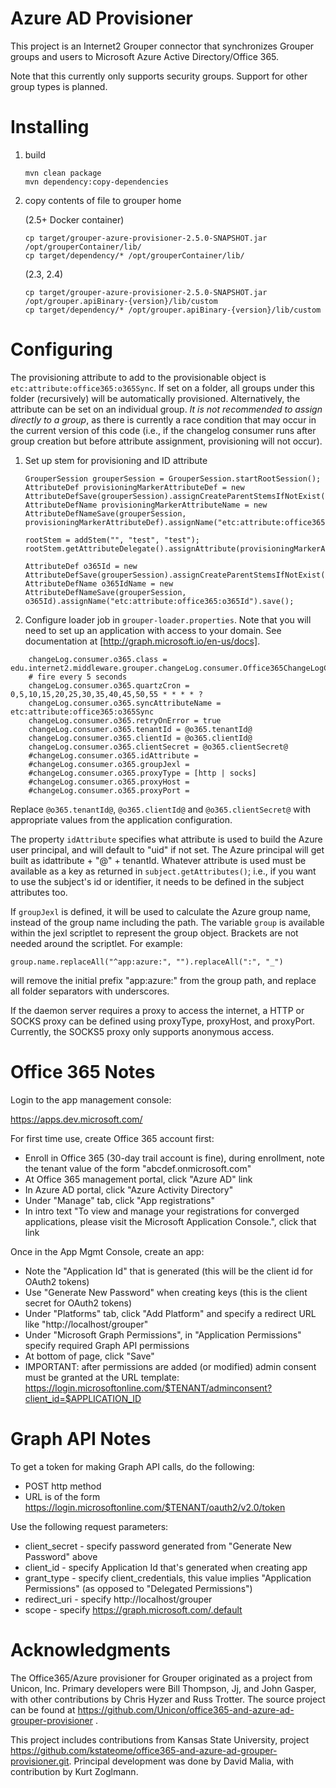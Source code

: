 # Azure AD Provisioner

This project is an Internet2 Grouper connector that synchronizes Grouper groups and users to Microsoft Azure Active Directory/Office 365.

Note that this currently only supports security groups. Support for other group types is planned.

# Installing

1. build

    ```
    mvn clean package
    mvn dependency:copy-dependencies
    ```

2. copy contents of file to grouper home

    (2.5+ Docker container)
    ```
    cp target/grouper-azure-provisioner-2.5.0-SNAPSHOT.jar /opt/grouperContainer/lib/
    cp target/dependency/* /opt/grouperContainer/lib/
    ```

    (2.3, 2.4)
    ```
    cp target/grouper-azure-provisioner-2.5.0-SNAPSHOT.jar /opt/grouper.apiBinary-{version}/lib/custom
    cp target/dependency/* /opt/grouper.apiBinary-{version}/lib/custom
    ```

# Configuring

The provisioning attribute to add to the provisionable object is `etc:attribute:office365:o365Sync`. If set on a folder,
all groups under this folder (recursively) will be automatically provisioned. Alternatively, the attribute can be set on
an individual group. _It is not recommended to assign directly to a group_, as there is currently a race condition that
may occur in the current version of this code (i.e., if the changelog consumer runs after group creation but before
attribute assignment, provisioning will not occur).

1. Set up stem for provisioning and ID attribute

    ```
    GrouperSession grouperSession = GrouperSession.startRootSession();
    AttributeDef provisioningMarkerAttributeDef = new AttributeDefSave(grouperSession).assignCreateParentStemsIfNotExist(true).assignName("etc:attribute:office365:o365SyncDef").assignToStem(true).assignToGroup(true).save();
    AttributeDefName provisioningMarkerAttributeName = new AttributeDefNameSave(grouperSession, provisioningMarkerAttributeDef).assignName("etc:attribute:office365:o365Sync").save();

    rootStem = addStem("", "test", "test");
    rootStem.getAttributeDelegate().assignAttribute(provisioningMarkerAttributeName);

    AttributeDef o365Id = new AttributeDefSave(grouperSession).assignCreateParentStemsIfNotExist(true).assignName("etc:attribute:office365:o365IdDef").assignToGroup(true).assignValueType(AttributeDefValueType.string).save();
    AttributeDefName o365IdName = new AttributeDefNameSave(grouperSession, o365Id).assignName("etc:attribute:office365:o365Id").save();
    ```

2. Configure loader job in `grouper-loader.properties`. Note that you will need to set up an application with access to your domain.
See documentation at [http://graph.microsoft.io/en-us/docs].

```
    changeLog.consumer.o365.class = edu.internet2.middleware.grouper.changeLog.consumer.Office365ChangeLogConsumer
    # fire every 5 seconds
    changeLog.consumer.o365.quartzCron =  0,5,10,15,20,25,30,35,40,45,50,55 * * * * ?
    changeLog.consumer.o365.syncAttributeName = etc:attribute:office365:o365Sync
    changeLog.consumer.o365.retryOnError = true
    changeLog.consumer.o365.tenantId = @o365.tenantId@
    changeLog.consumer.o365.clientId = @o365.clientId@
    changeLog.consumer.o365.clientSecret = @o365.clientSecret@
    #changeLog.consumer.o365.idAttribute =
    #changeLog.consumer.o365.groupJexl =
    #changeLog.consumer.o365.proxyType = [http | socks]
    #changeLog.consumer.o365.proxyHost =
    #changeLog.consumer.o365.proxyPort =
```

Replace `@o365.tenantId@`, `@o365.clientId@` and `@o365.clientSecret@` with appropriate values from the application configuration.

The property `idAttribute` specifies what attribute is used to build the Azure user principal, and will default to "uid" if not set.
The Azure principal will get built as idattribute + "@" + tenantId. Whatever attribute is used must be available as a key as
returned in `subject.getAttributes()`; i.e., if you want to use the subject's id or identifier, it needs to be defined in the
subject attributes too.

If `groupJexl` is defined, it will be used to calculate the Azure group name, instead of the group name including
the path. The variable `group` is available within the jexl scriptlet to represent the group object. Brackets are
not needed around the scriptlet. For example:

`group.name.replaceAll("^app:azure:", "").replaceAll(":", "_")`

will remove the initial prefix "app:azure:" from the group path, and replace all folder separators with underscores.

If the daemon server requires a proxy to access the internet, a HTTP or SOCKS proxy can be defined using proxyType,
proxyHost, and proxyPort. Currently, the SOCKS5 proxy only supports anonymous access.

# Office 365 Notes

Login to the app management console:

https://apps.dev.microsoft.com/

For first time use, create Office 365 account first:

* Enroll in Office 365 (30-day trail account is fine), during enrollment, note the tenant value of the form "abcdef.onmicrosoft.com"
* At Office 365 management portal, click "Azure AD" link
* In Azure AD portal, click "Azure Activity Directory"
* Under "Manage" tab, click "App registrations"
* In intro text "To view and manage your registrations for converged applications, please visit the Microsoft Application Console.", click that link

Once in the App Mgmt Console, create an app:
* Note the "Application Id" that is generated (this will be the client id for OAuth2 tokens)
* Use "Generate New Password" when creating keys (this is the client secret for OAuth2 tokens)
* Under "Platforms" tab, click "Add Platform" and specify a redirect URL like "http://localhost/grouper"
* Under "Microsoft Graph Permissions", in "Application Permissions" specify required Graph API permissions
* At bottom of page, click "Save"
* IMPORTANT: after permissions are added (or modified) admin consent must be granted at the URL template: 
https://login.microsoftonline.com/$TENANT/adminconsent?client_id=$APPLICATION_ID

# Graph API Notes

To get a token for making Graph API calls, do the following:

* POST http method
* URL is of the form https://login.microsoftonline.com/$TENANT/oauth2/v2.0/token
 
Use the following request parameters:   
* client_secret - specify password generated from "Generate New Password" above
* client_id - specify Application Id that's generated when creating app
* grant_type - specify client_credentials, this value implies "Application Permissions" (as opposed to "Delegated Permissions")
* redirect_uri - specify http://localhost/grouper
* scope - specify https://graph.microsoft.com/.default

# Acknowledgments

The Office365/Azure provisioner for Grouper originated as a project from Unicon, Inc. Primary developers were Bill
Thompson, Jj, and John Gasper, with other contributions by Chris Hyzer and Russ Trotter. The source project can be
found at https://github.com/Unicon/office365-and-azure-ad-grouper-provisioner .

This project includes contributions from Kansas State University, project https://github.com/kstateome/office365-and-azure-ad-grouper-provisioner.git.
Principal development was done by David Malia, with contribution by Kurt Zoglmann.
